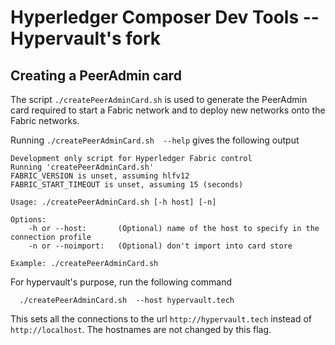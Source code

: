 # Hyperledger Composer Dev Tools -- Hypervault's fork

## Creating a PeerAdmin card

The script `./createPeerAdminCard.sh` is used to generate the PeerAdmin card required to start a Fabric network and to deploy new networks onto the Fabric networks. 

Running `./createPeerAdminCard.sh  --help` gives the following output

```
Development only script for Hyperledger Fabric control
Running 'createPeerAdminCard.sh'
FABRIC_VERSION is unset, assuming hlfv12
FABRIC_START_TIMEOUT is unset, assuming 15 (seconds)

Usage: ./createPeerAdminCard.sh [-h host] [-n]

Options:
	-h or --host:		(Optional) name of the host to specify in the connection profile
	-n or --noimport:	(Optional) don't import into card store

Example: ./createPeerAdminCard.sh
```

For hypervault's purpose, run the following command

```
  ./createPeerAdminCard.sh  --host hypervault.tech
```

This sets all the connections to the url `http://hypervault.tech` instead of `http://localhost`. The hostnames are not changed by this flag. 

